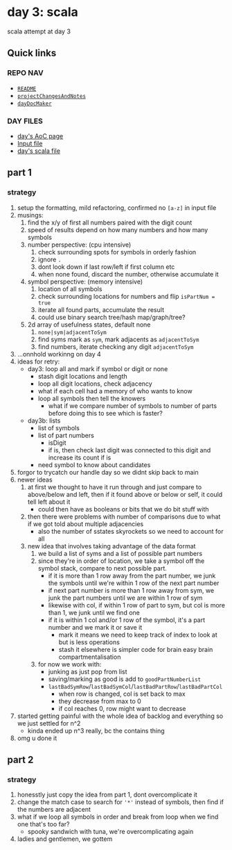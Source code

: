 # day 3: scala
  scala attempt at day 3
## Quick links
### REPO NAV
* [`README`](./README.md)
* [`projectChangesAndNotes`](./projectChangesAndNotes.md)
* [`dayDocMaker`](./dayDocMaker.md)
### DAY FILES
* [day's AoC page](https://adventofcode.com/2023/day/3)
* [Input file](https://adventofcode.com/2023/day/3/input)
* [day's scala file](../../src/main/scala/day3.scala)
## part 1
### strategy
1. setup the formatting, mild refactoring, confirmed no `[a-z]` in input file
2. musings:
    1. find the x/y of first all numbers paired with the digit count
    2. speed of results depend on how many numbers and how many symbols
    3. number perspective: (cpu intensive)
        1. check surrounding spots for symbols in orderly fashion
        2. ignore `.`
        3. dont look down if last row/left if first column etc
        4. when none found, discard the number, otherwise accumulate it
    4. symbol perspective: (memory intensive)
        1. location of all symbols
        2. check surrounding locations for numbers and flip `isPartNum = true`
        3. iterate all found parts, accumulate the result
        4. could use binary search tree/hash map/graph/tree?
    5. 2d array of usefulness states, default none
        1. `none|sym|adjacentToSym`
        2. find syms mark as `sym`, mark adjacents as `adjacentToSym`
        3. find numbers, iterate checking any digit `adjacentToSym`
3. ...onnhold workinng on day 4
4. ideas for retry:
    * day3: loop all and mark if symbol or digit or none
        - stash digit locations and length
        - loop all digit locations, check adjacency
        - what if each cell had a memory of who wants to know
        - loop all symbols then tell the knowers
            * what if we compare number of symbols to number of parts before doing this to see which is faster?
    * day3b: lists
        - list of symbols
        - list of part numbers
            * isDigit
            * if is, then check last digit was connected to this digit and increase its count if is
        - need symbol to know about candidates
5. forgor to trycatch our handle day so we didnt skip back to main
6. newer ideas
    1. at first we thought to have it run through and just compare to above/below and left, then if it found above or below or self, it could tell left about it
        * could then have as booleans or bits that we do bit stuff with
    2. then there were problems with number of comparisons due to what if we got told about multiple adjacencies
        * also the number of sstates skyrockets so we need to account for all
    3. new idea that involves taking advantage of the data format
        1. we build a list of syms and a list of possible part numbers
        2. since they're in order of location, we take a symbol off the symbol stack, compare to next possible part.
            * if it is more than 1 row away from the part number, we junk the symbols until we're within 1 row of the next part number
            * if next part number is more than 1 row away from sym, we junk the part numbers until we are within 1 row of sym
            * likewise with col, if within 1 row of part to sym, but col is more than 1, we junk until we find one
            * if it is within 1 col and/or 1 row of the symbol, it's a part number and we mark it or save it
                - mark it means we need to keep track of index to look at but is less operations
                - stash it elsewhere is simpler code for brain easy brain compartmentalisation
        3. for now we work with:
            * junking as just pop from list
            * saving/marking as good is add to `goodPartNumberList`
            * `lastBadSymRow`/`lastBadSymCol`/`lastBadPartRow`/`lastBadPartCol`
                - when row is changed, col is set back to max
                - they decrease from max to 0
                - if col reaches 0, row might want to decrease
7. started getting painful with the whole idea of backlog and everything so we just settled for n^2
    * kinda ended up n^3 really, bc the contains thing
8. omg u done it
## part 2
### strategy
1. honesstly just copy the idea from part 1, dont overcomplicate it
2. change the match case to search for `'*'` instead of symbols, then find if the numbers are adjacent
3. what if we loop all symbols in order and break from loop when we find one that's too far?
    * spooky sandwich with tuna, we're overcomplicating again
4. ladies and gentlemen, we gottem